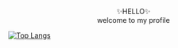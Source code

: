 <p align="center">
 ✨HELLO✨
  <br/>
 welcome to my profile

<p align="center">




[![Top Langs](https://github-readme-stats.vercel.app/api/top-langs/?username=dnunez10&layout=compact)](https://github.com/dnunez10/github-readme-stats)
